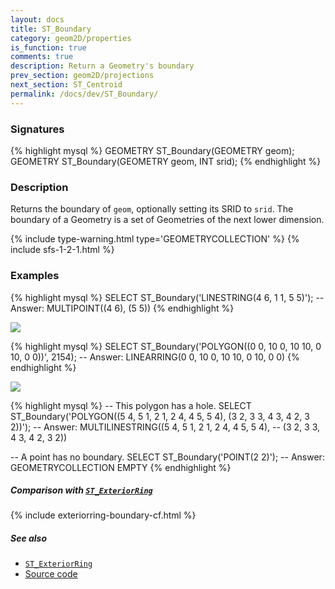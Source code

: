 ```yaml
---
layout: docs
title: ST_Boundary
category: geom2D/properties
is_function: true
comments: true
description: Return a Geometry's boundary
prev_section: geom2D/projections
next_section: ST_Centroid
permalink: /docs/dev/ST_Boundary/
---
```


### Signatures

{% highlight mysql %}
GEOMETRY ST_Boundary(GEOMETRY geom);
GEOMETRY ST_Boundary(GEOMETRY geom, INT srid);
{% endhighlight %}

### Description

Returns the boundary of `geom`, optionally setting its SRID to `srid`.
The boundary of a Geometry is a set of Geometries of the next lower
dimension.

{% include type-warning.html type='GEOMETRYCOLLECTION' %}
{% include sfs-1-2-1.html %}

### Examples

{% highlight mysql %}
SELECT ST_Boundary('LINESTRING(4 6, 1 1, 5 5)');
-- Answer: MULTIPOINT((4 6), (5 5))
{% endhighlight %}

<img class="displayed" src="../ST_Boundary_1.png"/>

{% highlight mysql %}
SELECT ST_Boundary('POLYGON((0 0, 10 0, 10 10, 0 10, 0 0))', 2154);
-- Answer: LINEARRING(0 0, 10 0, 10 10, 0 10, 0 0)
{% endhighlight %}

<img class="displayed" src="../ST_Boundary_2.png"/>

{% highlight mysql %}
-- This polygon has a hole.
SELECT ST_Boundary('POLYGON((5 4, 5 1, 2 1, 2 4, 4 5, 5 4),
                    (3 2, 3 3, 4 3, 4 2, 3 2))');
-- Answer: MULTILINESTRING((5 4, 5 1, 2 1, 2 4, 4 5, 5 4),
--                          (3 2, 3 3, 4 3, 4 2, 3 2))

-- A point has no boundary.
SELECT ST_Boundary('POINT(2 2)');
-- Answer: GEOMETRYCOLLECTION EMPTY
{% endhighlight %}

##### Comparison with [`ST_ExteriorRing`](../ST_ExteriorRing)

{% include exteriorring-boundary-cf.html %}

##### See also

* [`ST_ExteriorRing`](../ST_ExteriorRing)
* <a href="https://github.com/irstv/H2GIS/blob/master/h2spatial/src/main/java/org/h2gis/h2spatial/internal/function/spatial/properties/ST_Boundary.java" target="_blank">Source code</a>
